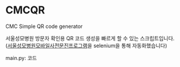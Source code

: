 # CMCQR
CMC Simple QR code generator  

서울성모병원 방문자 확인용 QR 코드 생성을 빠르게 할 수 있는 스크립트입니다.  
([서울성모병원모바일사전문진프로그램](https://kiosk.cmcseoul.or.kr/)을 selenium을 통해 자동화했습니다)

main.py: 코드
